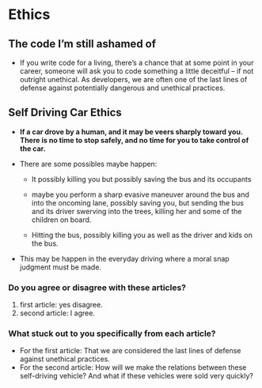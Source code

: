 # Ethics

## The code I’m still ashamed of
- If you write code for a living, there’s a chance that at some point in your career, someone will ask you to code something a little deceitful – if not outright unethical.
As developers, we are often one of the last lines of defense against potentially dangerous and unethical practices.

## Self Driving Car Ethics
- **If a car drove by a human, and it may be veers sharply toward you. There is no time to stop safely, and no time for you to take control of the car.**

- There are some possibles maybe happen:
    - It possibly killing you but possibly saving the bus and its occupants

    - maybe you perform a sharp evasive maneuver around the bus and into the oncoming lane, possibly saving you, but sending the bus and its driver swerving into the trees, killing her and some of the children on board.

    - Hitting the bus, possibly killing you as well as the driver and kids on the bus.

- This may be happen in the everyday driving where a moral snap judgment must be made.

### Do you agree or disagree with these articles?
 1. first article: yes disagree.
 2. second article: I agree.

### What stuck out to you specifically from each article?
- For the first article: That we are considered the last lines of defense against unethical practices.
- For the second article: How will we make the relations between these self-driving vehicle? And what if these vehicles were sold very quickly?